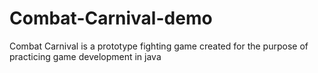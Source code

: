 # Combat-Carnival-demo
Combat Carnival is a prototype fighting game created for the purpose of practicing game development in java
